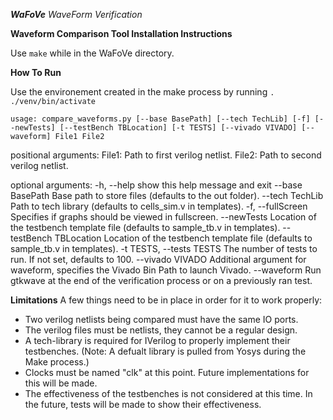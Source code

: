 ***WaFoVe***
*WaveForm Verification*

**Waveform Comparison Tool Installation Instructions**

Use `make` while in the WaFoVe directory.

**How To Run**

Use the environement created in the make process by running `. ./venv/bin/activate`

`usage: compare_waveforms.py [--base BasePath] [--tech TechLib] [-f] [--newTests] [--testBench TBLocation] [-t TESTS] [--vivado VIVADO] [--waveform] File1 File2`

positional arguments:
  File1: Path to first verilog netlist.
  File2: Path to second verilog netlist.

optional arguments:
  -h, --help            show this help message and exit
  --base BasePath       Base path to store files (defaults to the out folder).
  --tech TechLib        Path to tech library (defaults to cells_sim.v in templates).
  -f, --fullScreen      Specifies if graphs should be viewed in fullscreen.
  --newTests            Location of the testbench template file (defaults to sample_tb.v in templates).
  --testBench TBLocation
                        Location of the testbench template file (defaults to sample_tb.v in templates).
  -t TESTS, --tests TESTS
                        The number of tests to run. If not set, defaults to 100.
  --vivado VIVADO       Additional argument for waveform, specifies the Vivado Bin Path to launch Vivado.
  --waveform            Run gtkwave at the end of the verification process or on a previously ran test.

**Limitations**
A few things need to be in place in order for it to work properly:
* Two verilog netlists being compared must have the same IO ports.
* The verilog files must be netlists, they cannot be a regular design.
* A tech-library is required for IVerilog to properly implement their testbenches. (Note: A defualt library is pulled from Yosys during the Make process.)
* Clocks must be named "clk" at this point. Future implementations for this will be made.
* The effectiveness of the testbenches is not considered at this time. In the future, tests will be made to show their effectiveness.
